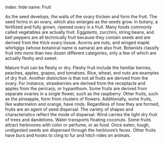 index: hide
name: Fruit

As the seed develops, the walls of the ovary thicken and form the fruit. The seed forms in an ovary, which also enlarges as the seeds grow. In botany, a fertilized and fully grown, ripened ovary is a fruit. Many foods commonly called vegetables are actually fruit. Eggplants, zucchini, string beans, and bell peppers are all technically fruit because they contain seeds and are derived from the thick ovary tissue. Acorns are nuts, and winged maple whirligigs (whose botanical name is samara) are also fruit. Botanists classify fruit into more than two dozen different categories, only a few of which are actually fleshy and sweet.

Mature fruit can be fleshy or dry. Fleshy fruit include the familiar berries, peaches, apples, grapes, and tomatoes. Rice, wheat, and nuts are examples of dry fruit. Another distinction is that not all fruits are derived from the ovary. For instance, strawberries are derived from the receptacle and apples from the pericarp, or hypanthium. Some fruits are derived from separate ovaries in a single flower, such as the raspberry. Other fruits, such as the pineapple, form from clusters of flowers. Additionally, some fruits, like watermelon and orange, have rinds. Regardless of how they are formed, fruits are an agent of seed dispersal. The variety of shapes and characteristics reflect the mode of dispersal. Wind carries the light dry fruit of trees and dandelions. Water transports floating coconuts. Some fruits attract herbivores with color or perfume, or as food. Once eaten, tough, undigested seeds are dispersed through the herbivore’s feces. Other fruits have burs and hooks to cling to fur and hitch rides on animals.
